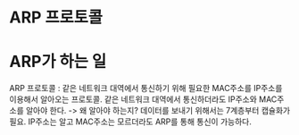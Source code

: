 ARP 프로토콜
==============


# ARP가 하는 일
ARP 프로토콜 : 같은 네트워크 대역에서 통신하기 위해 필요한 MAC주소를 IP주소를 이용해서 알아오는 프로토콜. 같은 네트워크 대역에서 통신하더라도 IP주소와 MAC주소를 알아야 한다.
-> 왜 알아야 하는지? 데이터를 보내기 위해서는 7계층부터 캡슐화가 필요. IP주소는 알고 MAC주소는 모르더라도 ARP를 통해 통신이 가능하다. 

